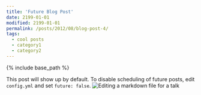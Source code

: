 ```yaml
---
title: 'Future Blog Post'
date: 2199-01-01
modified: 2199-01-01
permalink: /posts/2012/08/blog-post-4/
tags:
  - cool posts
  - category1
  - category2
---
```


{% include base_path %}

This post will show up by default. To disable scheduling of future posts, edit `config.yml` and set `future: false`. 
![Editing a markdown file for a talk]({{base_path}}/images/editing-talk.png)
